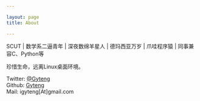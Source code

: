 ```yaml
---

layout: page
title: About

---
```

SCUT | 数学系二逼青年 | 深夜数绵羊星人 | 德玛西亚万岁 | 爪哇程序猿 | 同事兼容C、Python等

珍惜生命，远离Linux桌面环境。

Twitter: [@Gyteng](https://twitter.com/Gyteng)  
Github: [Gyteng](https://github.com/gyteng)  
Mail: igyteng[At]gmail.com  